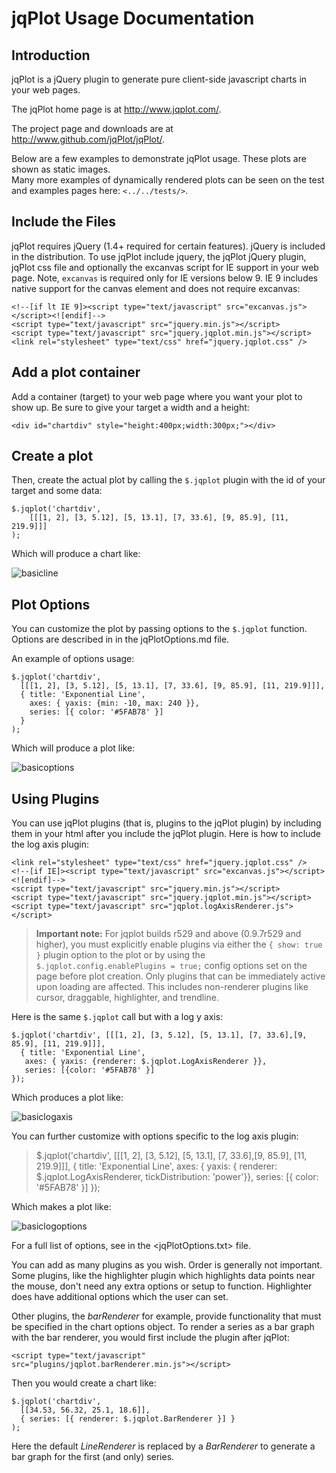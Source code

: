# jqPlot Usage Documentation

## Introduction

jqPlot is a jQuery plugin to generate pure client-side javascript charts in your web pages. 

The jqPlot home page is at <http://www.jqplot.com/>.  

The project page and downloads are at <http://www.github.com/jqPlot/jqPlot/>.

Below are a few examples to demonstrate jqPlot usage. These plots are shown as static images.  
Many more examples of dynamically rendered plots can be seen on the test and examples pages here: ``<../../tests/>``.

## Include the Files

jqPlot requires jQuery (1.4+ required for certain features). jQuery is included in the distribution.
To use jqPlot include jquery, the jqPlot jQuery plugin, jqPlot css file and optionally the excanvas script for IE support in your web page. Note, ``excanvas`` is required only for IE versions below 9. IE 9 includes native support for the canvas element and does not require excanvas:

```
<!--[if lt IE 9]><script type="text/javascript" src="excanvas.js"></script><![endif]-->
<script type="text/javascript" src="jquery.min.js"></script>
<script type="text/javascript" src="jquery.jqplot.min.js"></script>
<link rel="stylesheet" type="text/css" href="jquery.jqplot.css" />
```

## Add a plot container

Add a container (target) to your web page where you want your plot to show up.
Be sure to give your target a width and a height:

```
<div id="chartdiv" style="height:400px;width:300px;"></div> 
```

## Create a plot

Then, create the actual plot by calling the ``$.jqplot`` plugin with the id of your target and some data:

```
$.jqplot('chartdiv',
    [[[1, 2], [3, 5.12], [5, 13.1], [7, 33.6], [9, 85.9], [11, 219.9]]]
);
```

Which will produce a chart like:

![basicline](images/basicline.png?raw=true)

## Plot Options

You can customize the plot by passing options to the ``$.jqplot`` function. Options are described in 
<jqPlot Options> in the jqPlotOptions.md file.

An example of options usage:

```
$.jqplot('chartdiv',
  [[[1, 2], [3, 5.12], [5, 13.1], [7, 33.6], [9, 85.9], [11, 219.9]]], 
  { title: 'Exponential Line', 
    axes: { yaxis: {min: -10, max: 240 }}, 
    series: [{ color: '#5FAB78' }]
  }
);
```

Which will produce a plot like:

![basicoptions](images/basicoptions.png?raw=true)

## Using Plugins

You can use jqPlot plugins (that is, plugins to the jqPlot plugin) by including them in your html 
after you include the jqPlot plugin.  Here is how to include the log axis plugin:

```
<link rel="stylesheet" type="text/css" href="jquery.jqplot.css" />
<!--[if IE]><script type="text/javascript" src="excanvas.js"></script><![endif]-->
<script type="text/javascript" src="jquery.min.js"></script>
<script type="text/javascript" src="jquery.jqplot.min.js"></script>
<script type="text/javascript" src="jqplot.logAxisRenderer.js"></script>
```

> __Important note:__ For jqplot builds r529 and above (0.9.7r529 and higher), you must explicitly 
enable plugins via either the ``{ show: true }`` plugin option to the plot or by using 
the ``$.jqplot.config.enablePlugins = true;`` config options set on the page before plot creation.
Only plugins that can be immediately active upon loading are affected. This includes 
non-renderer plugins like cursor, draggable, highlighter, and trendline.

Here is the same ``$.jqplot`` call 
but with a log y axis:

```
$.jqplot('chartdiv', [[[1, 2], [3, 5.12], [5, 13.1], [7, 33.6],[9, 85.9], [11, 219.9]]], 
  { title: 'Exponential Line', 
   axes: { yaxis: {renderer: $.jqplot.LogAxisRenderer }}, 
   series: [{color: '#5FAB78' }]
});
```

Which produces a plot like:

![basiclogaxis](images/basiclogaxis.png?raw=true)


You can further customize with options specific 
to the log axis plugin:

> $.jqplot('chartdiv', [[[1, 2], [3, 5.12], [5, 13.1], [7, 33.6],[9, 85.9], [11, 219.9]]], 
> { title: 'Exponential Line', 
>   axes: { yaxis: { renderer: $.jqplot.LogAxisRenderer, tickDistribution: 'power'}}, 
>   series: [{ color: '#5FAB78' }]
> });

Which makes a plot like:

![basiclogoptions](images/basiclogoptions.png?raw=true)


For a full list of options, see <jqPlot Options> in the <jqPlotOptions.txt> file.

You can add as many plugins as you wish.  Order is generally not important.  
Some plugins, like the highlighter plugin which highlights data points near the 
mouse,  don't need any extra options or setup to function.  Highlighter does have 
additional options which the user can set.

Other plugins, the _barRenderer_ for example, provide functionality that must be specified 
in the chart options object. To render a series as a bar graph with the bar renderer, 
you would first include the plugin after jqPlot:

```
<script type="text/javascript" src="plugins/jqplot.barRenderer.min.js"></script>
```

Then you would create a chart like:

```
$.jqplot('chartdiv',
  [[34.53, 56.32, 25.1, 18.6]],
  { series: [{ renderer: $.jqplot.BarRenderer }] }
);
```

Here the default _LineRenderer_ is replaced by a _BarRenderer_ to generate a bar graph for the first (and only) series.
